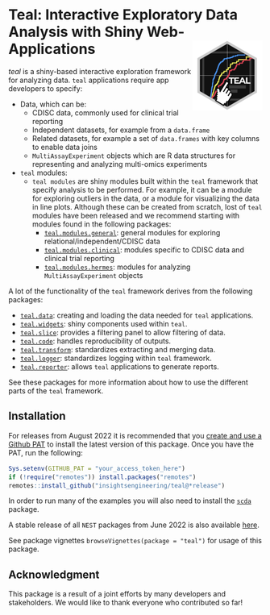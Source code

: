 # Teal: Interactive Exploratory Data Analysis with Shiny Web-Applications <a href='https://insightsengineering.github.io/teal'><img src="man/figures/teal.png" align="right" height="139" style="max-width: 100%;"/></a  >

*teal* is a shiny-based interactive exploration framework for analyzing data. `teal` applications require app developers to specify:

<!-- markdownlint-disable MD007 MD030 -->
-   Data, which can be:
    -    CDISC data, commonly used for clinical trial reporting
    -    Independent datasets, for example from a `data.frame`
    -    Related datasets, for example a set of `data.frames` with key columns to enable data joins
    -    `MultiAssayExperiment` objects which are R data structures for representing and analyzing multi-omics experiments
-   `teal` modules:
    -   `teal modules` are shiny modules built within the `teal` framework that specify analysis to be performed. For example, it can be a module for exploring outliers in the data, or a module for visualizing the data in line plots. Although these can be created from scratch, lost of `teal` modules have been released and we recommend starting with modules found in the following packages:
        -   [`teal.modules.general`](https://insightsengineering.github.io/teal.modules.general): general modules for exploring relational/independent/CDISC data
        -   [`teal.modules.clinical`](https://insightsengineering.github.io/teal.modules.clinical): modules specific to CDISC data and clinical trial reporting
        -   [`teal.modules.hermes`](https://insightsengineering.github.io/teal.modules.hermes): modules for analyzing `MultiAssayExperiment` objects

<!-- markdownlint-enable MD007 MD030 -->

A lot of the functionality of the `teal` framework derives from the following packages:

<!-- markdownlint-disable MD007 MD030 -->
-   [`teal.data`](https://insightsengineering.github.io/teal.data): creating and loading the data needed for `teal` applications.
-   [`teal.widgets`](https://insightsengineering.github.io/teal.widgets): shiny components used within `teal`.
-   [`teal.slice`](https://insightsengineering.github.io/teal.slice): provides a filtering panel to allow filtering of data.
-   [`teal.code`](https://insightsengineering.github.io/teal.code): handles reproducibility of outputs.
-   [`teal.transform`](https://insightsengineering.github.io/teal.transform): standardizes extracting and merging data.
-   [`teal.logger`](https://insightsengineering.github.io/teal.logger): standardizes logging within `teal` framework.
-   [`teal.reporter`](https://insightsengineering.github.io/teal.reporter): allows `teal` applications to generate reports.

<!-- markdownlint-enable MD007 MD030 -->

See these packages for more information about how to use the different parts of the `teal` framework.

## Installation

For releases from August 2022 it is recommended that you [create and use a Github PAT](https://docs.github.com/en/github/authenticating-to-github/keeping-your-account-and-data-secure/creating-a-personal-access-token) to install the latest version of this package. Once you have the PAT, run the following:

```r
Sys.setenv(GITHUB_PAT = "your_access_token_here")
if (!require("remotes")) install.packages("remotes")
remotes::install_github("insightsengineering/teal@*release")
```

In order to run many of the examples you will also need to install the [`scda`](https://insightsengineering.github.io/scda) package.

A stable release of all `NEST` packages from June 2022 is also available [here](https://github.com/insightsengineering/depository#readme).

See package vignettes `browseVignettes(package = "teal")` for usage of this package.

## Acknowledgment

This package is a result of a joint efforts by many developers and stakeholders. We would like to thank everyone who contributed so far!
